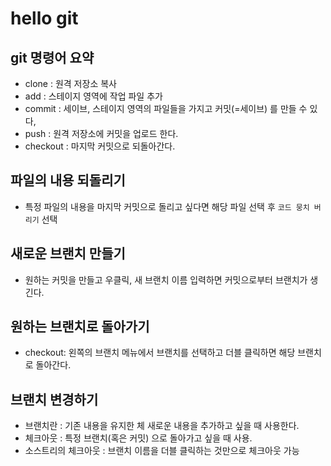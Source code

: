 # hello git

## git 명령어 요약

- clone : 원격 저장소 복사
- add : 스테이지 영역에 작업 파일 추가
- commit : 세이브, 스테이지 영역의 파일들을 가지고 커밋(=세이브) 를 만들 수 있다,
- push : 원격 저장소에 커밋을 업로드 한다.
- checkout : 마지막 커밋으로 되돌아간다.

## 파일의 내용 되돌리기

- 특정 파일의 내용을 마지막 커밋으로 돌리고 싶다면 해당 파일 선택 후 `코드 뭉치 버리기` 선택

## 새로운 브랜치 만들기 

- 원하는 커밋을 만들고 우클릭, 새 브랜치 이름 입력하면 커밋으로부터 브랜치가 생긴다.

## 원하는 브랜치로 돌아가기

- checkout: 왼쪽의 브랜치 메뉴에서 브랜치를 선택하고 더블 클릭하면 해당 브랜치로 돌아간다.

## 브랜치 변경하기

- 브랜치란 : 기존 내용을 유지한 체 새로운 내용을 추가하고 싶을 때 사용한다.
- 체크아웃 : 특정 브랜치(혹은 커밋) 으로 돌아가고 싶을 때 사용.
- 소스트리의 체크아웃 : 브랜치 이름을 더블 클릭하는 것만으로 체크아웃 가능

